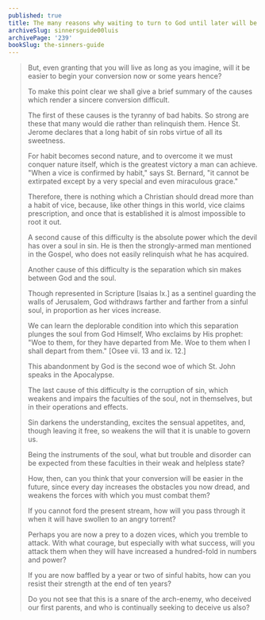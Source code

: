 ```yaml
---
published: true
title: The many reasons why waiting to turn to God until later will be much harder
archiveSlug: sinnersguide00luis
archivePage: '239'
bookSlug: the-sinners-guide
---
```


> But, even granting that you will live as long as you imagine, will it be easier to begin your conversion now or some years hence?
>
> To make this point clear we shall give a brief summary of the causes which render a sincere conversion difficult.
>
> The first of these causes is the tyranny of bad habits. So strong are these that many would die rather than relinquish them. Hence St. Jerome declares that a long habit of sin robs virtue of all its sweetness.
>
> For habit becomes second nature, and to overcome it we must conquer nature itself, which is the greatest victory a man can achieve. "When a vice is confirmed by habit," says St. Bernard, "it cannot be extirpated except by a very special and even miraculous grace."
>
> Therefore, there is nothing which a Christian should dread more than a habit of vice, because, like other things in this world, vice claims prescription, and once that is established it is almost impossible to root it out.
>
> A second cause of this difficulty is the absolute power which the devil has over a soul in sin. He is then the strongly-armed man mentioned in the Gospel, who does not easily relinquish what he has acquired.
>
> Another cause of this difficulty is the separation which sin makes between God and the soul.
>
> Though represented in Scripture [Isaias lx.] as a sentinel guarding the walls of Jerusalem, God withdraws farther and farther from a sinful soul, in proportion as her vices increase.
>
> We can learn the deplorable condition into which this separation plunges the soul from God Himself, Who exclaims by His prophet: "Woe to them, for they have departed from Me. Woe to them when I shall depart from them." [Osee vii. 13 and ix. 12.]
>
> This abandonment by God is the second woe of which St. John speaks in the Apocalypse.
>
> The last cause of this difficulty is the corruption of sin, which weakens and impairs the faculties of the soul, not in themselves, but in their operations and effects.
>
> Sin darkens the understanding, excites the sensual appetites, and, though leaving it free, so weakens the will that it is unable to govern us.
>
> Being the instruments of the soul, what but trouble and disorder can be expected from these faculties in their weak and helpless state?
>
> How, then, can you think that your conversion will be easier in the future, since every day increases the obstacles you now dread, and weakens the forces with which you must combat them?
>
> If you cannot ford the present stream, how will you pass through it when it will have swollen to an angry torrent?
>
> Perhaps you are now a prey to a dozen vices, which you tremble to attack. With what courage, but especially with what success, will you attack them when they will have increased a hundred-fold in numbers and power?
>
> If you are now baffled by a year or two of sinful habits, how can you resist their strength at the end of ten years?
>
> Do you not see that this is a snare of the arch-enemy, who deceived our first parents, and who is continually seeking to deceive us also?
